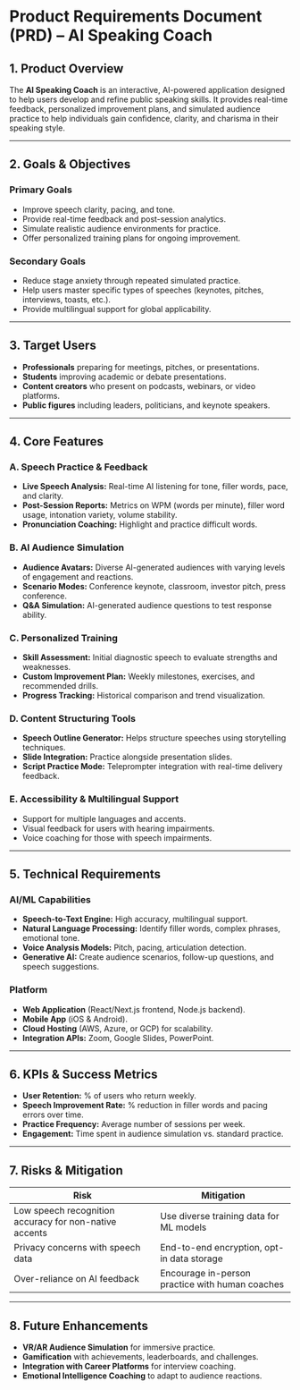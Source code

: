 # Product Requirements Document (PRD) – AI Speaking Coach

## 1. Product Overview
The **AI Speaking Coach** is an interactive, AI-powered application designed to help users develop and refine public speaking skills. It provides real-time feedback, personalized improvement plans, and simulated audience practice to help individuals gain confidence, clarity, and charisma in their speaking style.

---

## 2. Goals & Objectives

### Primary Goals
- Improve speech clarity, pacing, and tone.
- Provide real-time feedback and post-session analytics.
- Simulate realistic audience environments for practice.
- Offer personalized training plans for ongoing improvement.

### Secondary Goals
- Reduce stage anxiety through repeated simulated practice.
- Help users master specific types of speeches (keynotes, pitches, interviews, toasts, etc.).
- Provide multilingual support for global applicability.

---

## 3. Target Users
- **Professionals** preparing for meetings, pitches, or presentations.
- **Students** improving academic or debate presentations.
- **Content creators** who present on podcasts, webinars, or video platforms.
- **Public figures** including leaders, politicians, and keynote speakers.

---

## 4. Core Features

### A. Speech Practice & Feedback
- **Live Speech Analysis:** Real-time AI listening for tone, filler words, pace, and clarity.
- **Post-Session Reports:** Metrics on WPM (words per minute), filler word usage, intonation variety, volume stability.
- **Pronunciation Coaching:** Highlight and practice difficult words.

### B. AI Audience Simulation
- **Audience Avatars:** Diverse AI-generated audiences with varying levels of engagement and reactions.
- **Scenario Modes:** Conference keynote, classroom, investor pitch, press conference.
- **Q&A Simulation:** AI-generated audience questions to test response ability.

### C. Personalized Training
- **Skill Assessment:** Initial diagnostic speech to evaluate strengths and weaknesses.
- **Custom Improvement Plan:** Weekly milestones, exercises, and recommended drills.
- **Progress Tracking:** Historical comparison and trend visualization.

### D. Content Structuring Tools
- **Speech Outline Generator:** Helps structure speeches using storytelling techniques.
- **Slide Integration:** Practice alongside presentation slides.
- **Script Practice Mode:** Teleprompter integration with real-time delivery feedback.

### E. Accessibility & Multilingual Support
- Support for multiple languages and accents.
- Visual feedback for users with hearing impairments.
- Voice coaching for those with speech impairments.

---

## 5. Technical Requirements

### AI/ML Capabilities
- **Speech-to-Text Engine:** High accuracy, multilingual support.
- **Natural Language Processing:** Identify filler words, complex phrases, emotional tone.
- **Voice Analysis Models:** Pitch, pacing, articulation detection.
- **Generative AI:** Create audience scenarios, follow-up questions, and speech suggestions.

### Platform
- **Web Application** (React/Next.js frontend, Node.js backend).
- **Mobile App** (iOS & Android).
- **Cloud Hosting** (AWS, Azure, or GCP) for scalability.
- **Integration APIs:** Zoom, Google Slides, PowerPoint.

---

## 6. KPIs & Success Metrics
- **User Retention:** % of users who return weekly.
- **Speech Improvement Rate:** % reduction in filler words and pacing errors over time.
- **Practice Frequency:** Average number of sessions per week.
- **Engagement:** Time spent in audience simulation vs. standard practice.

---

## 7. Risks & Mitigation

| Risk | Mitigation |
|------|------------|
| Low speech recognition accuracy for non-native accents | Use diverse training data for ML models |
| Privacy concerns with speech data | End-to-end encryption, opt-in data storage |
| Over-reliance on AI feedback | Encourage in-person practice with human coaches |

---

## 8. Future Enhancements
- **VR/AR Audience Simulation** for immersive practice.
- **Gamification** with achievements, leaderboards, and challenges.
- **Integration with Career Platforms** for interview coaching.
- **Emotional Intelligence Coaching** to adapt to audience reactions.
